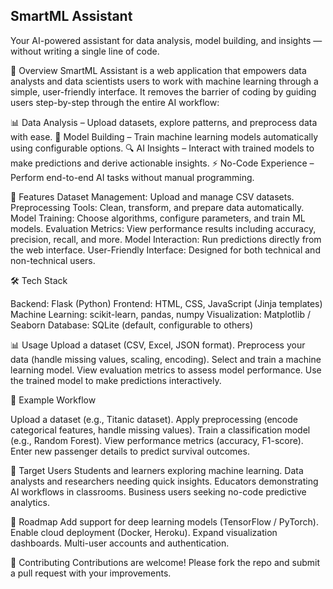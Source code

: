 ## SmartML Assistant

Your AI-powered assistant for data analysis, model building, and insights — without writing a single line of code.

📌 Overview
SmartML Assistant is a web application that empowers data analysts and data scientists users to work with machine learning through a simple, user-friendly interface. It removes the barrier of coding by guiding users step-by-step through the entire AI workflow:

📊 Data Analysis – Upload datasets, explore patterns, and preprocess data with ease.
🤖 Model Building – Train machine learning models automatically using configurable options.
🔍 AI Insights – Interact with trained models to make predictions and derive actionable insights.
⚡ No-Code Experience – Perform end-to-end AI tasks without manual programming.

🚀 Features
Dataset Management: Upload and manage CSV datasets.
Preprocessing Tools: Clean, transform, and prepare data automatically.
Model Training: Choose algorithms, configure parameters, and train ML models.
Evaluation Metrics: View performance results including accuracy, precision, recall, and more.
Model Interaction: Run predictions directly from the web interface.
User-Friendly Interface: Designed for both technical and non-technical users.

🛠️ Tech Stack

Backend: Flask (Python)
Frontend: HTML, CSS, JavaScript (Jinja templates)
Machine Learning: scikit-learn, pandas, numpy
Visualization: Matplotlib / Seaborn
Database: SQLite (default, configurable to others)


📊 Usage
Upload a dataset (CSV, Excel, JSON format).
Preprocess your data (handle missing values, scaling, encoding).
Select and train a machine learning model.
View evaluation metrics to assess model performance.
Use the trained model to make predictions interactively.


📖 Example Workflow

Upload a dataset (e.g., Titanic dataset).
Apply preprocessing (encode categorical features, handle missing values).
Train a classification model (e.g., Random Forest).
View performance metrics (accuracy, F1-score).
Enter new passenger details to predict survival outcomes.

👥 Target Users
Students and learners exploring machine learning.
Data analysts and researchers needing quick insights.
Educators demonstrating AI workflows in classrooms.
Business users seeking no-code predictive analytics.

📌 Roadmap
 Add support for deep learning models (TensorFlow / PyTorch).
 Enable cloud deployment (Docker, Heroku).
 Expand visualization dashboards.
 Multi-user accounts and authentication.

🤝 Contributing
Contributions are welcome! Please fork the repo and submit a pull request with your improvements.